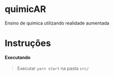 # quimicAR
Ensino de quimica utilizando realidade aumentada
# Instruções
#### Executando
> Executar ```yarn start``` na pasta ```src/```

